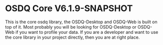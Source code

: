 OSDQ Core V6.1.9-SNAPSHOT
=========================

This is the core osdq library, the OSDQ-Desktop and OSDQ-Web is built on top of it. 
Most probably you will be looking for OSDQ-Desktop or OSDQ-Web if you want to profile your data. 
If you are a developer and want to use the core library in your project directly, then you are at right place. 

